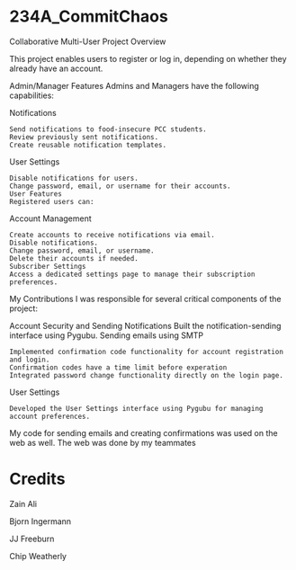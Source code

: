# 234A_CommitChaos

Collaborative Multi-User Project Overview

This project enables users to register or log in, depending on whether they already have an account.

Admin/Manager Features
Admins and Managers have the following capabilities:

Notifications

    Send notifications to food-insecure PCC students.
    Review previously sent notifications.
    Create reusable notification templates.
User Settings

    Disable notifications for users.
    Change password, email, or username for their accounts.
    User Features
    Registered users can:

Account Management

    Create accounts to receive notifications via email.
    Disable notifications.
    Change password, email, or username.
    Delete their accounts if needed.
    Subscriber Settings
    Access a dedicated settings page to manage their subscription preferences.

My Contributions
I was responsible for several critical components of the project:

Account Security and Sending Notifications
    Built the notification-sending interface using Pygubu.
    Sending emails using SMTP

    Implemented confirmation code functionality for account registration and login.
    Confirmation codes have a time limit before experation
    Integrated password change functionality directly on the login page.
User Settings

    Developed the User Settings interface using Pygubu for managing account preferences.

My code for sending emails and creating confirmations was used on the web as well.
The web was done by my teammates


# Credits

Zain Ali

Bjorn Ingermann

JJ Freeburn

Chip Weatherly
